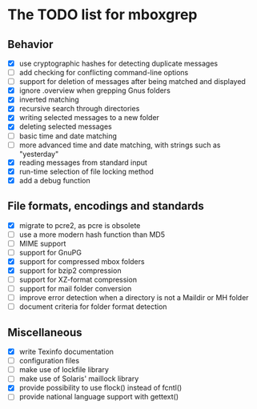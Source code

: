 # The TODO list for mboxgrep

## Behavior

- [x] use cryptographic hashes for detecting duplicate messages
- [ ] add checking for conflicting command-line options
- [ ] support for deletion of messages after being matched and displayed
- [x] ignore .overview when grepping Gnus folders
- [x] inverted matching
- [x] recursive search through directories
- [x] writing selected messages to a new folder
- [x] deleting selected messages
- [ ] basic time and date matching
- [ ] more advanced time and date matching, with strings such as "yesterday"
- [x] reading messages from standard input
- [x] run-time selection of file locking method
- [x] add a debug function

## File formats, encodings and standards

- [x] migrate to pcre2, as pcre is obsolete
- [ ] use a more modern hash function than MD5
- [ ] MIME support
- [ ] support for GnuPG
- [x] support for compressed mbox folders
- [x] support for bzip2 compression
- [ ] support for XZ-format compression
- [ ] support for mail folder conversion
- [ ] improve error detection when a directory is not a Maildir or MH folder
- [ ] document criteria for folder format detection

## Miscellaneous

- [x] write Texinfo documentation
- [ ] configuration files
- [ ] make use of lockfile library
- [ ] make use of Solaris' maillock library
- [x] provide possibility to use flock() instead of fcntl()
- [ ] provide national language support with gettext()
